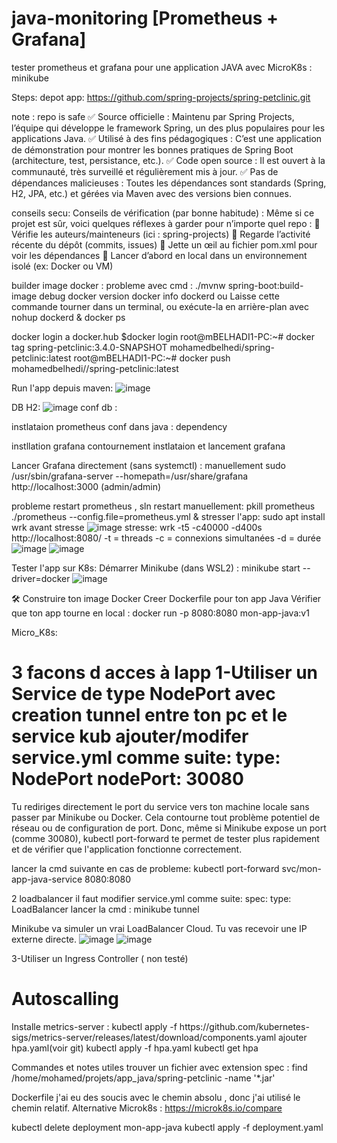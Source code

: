 # java-monitoring [Prometheus + Grafana]
tester prometheus et grafana pour une application JAVA avec MicroK8s : minikube

Steps:
depot app:
https://github.com/spring-projects/spring-petclinic.git

note : repo is safe
✅ Source officielle : Maintenu par Spring Projects, l’équipe qui développe le framework Spring, un des plus populaires pour les applications Java.
✅ Utilisé à des fins pédagogiques : C’est une application de démonstration pour montrer les bonnes pratiques de Spring Boot (architecture, test, persistance, etc.).
✅ Code open source : Il est ouvert à la communauté, très surveillé et régulièrement mis à jour.
✅ Pas de dépendances malicieuses : Toutes les dépendances sont standards (Spring, H2, JPA, etc.) et gérées via Maven avec des versions bien connues.

conseils secu:
Conseils de vérification (par bonne habitude) :
Même si ce projet est sûr, voici quelques réflexes à garder pour n’importe quel repo :
🔎 Vérifie les auteurs/mainteneurs (ici : spring-projects)
📅 Regarde l’activité récente du dépôt (commits, issues)
🧪 Jette un œil au fichier pom.xml pour voir les dépendances
📁 Lancer d’abord en local dans un environnement isolé (ex: Docker ou VM)

builder image docker :
probleme avec cmd : ./mvnw spring-boot:build-image
debug 
docker version
docker info
dockerd ou Laisse cette commande tourner dans un terminal, ou exécute-la en arrière-plan avec nohup dockerd &
docker ps

docker login a docker.hub
$docker login
root@mBELHADI1-PC:~# docker tag spring-petclinic:3.4.0-SNAPSHOT mohamedbelhedi/spring-petclinic:latest
root@mBELHADI1-PC:~# docker push mohamedbelhedi//spring-petclinic:latest

Run l'app depuis maven:
![image](https://github.com/user-attachments/assets/24ae9d28-6061-43c0-ba37-6d7ba215685e)

DB H2:
![image](https://github.com/user-attachments/assets/a77c3277-1272-4706-af52-21a8f3d4dd11)
conf db :

instlataion prometheus
conf dans java : dependency

instllation grafana
contournement instlataion et lancement grafana

Lancer Grafana directement (sans systemctl) : manuellement
sudo /usr/sbin/grafana-server --homepath=/usr/share/grafana
http://localhost:3000 (admin/admin)

probleme restart prometheus , sln restart manuellement:
pkill prometheus
./prometheus --config.file=prometheus.yml &
stresser l'app:
sudo apt install wrk
avant stresse
![image](https://github.com/user-attachments/assets/74af8c03-7f61-4037-8b3d-affb43e3aae3)
stresse:
wrk -t5 -c40000 -d400s http://localhost:8080/
-t = threads
-c = connexions simultanées
-d = durée
![image](https://github.com/user-attachments/assets/d0b29eb5-bc99-4cff-bafb-63d65d9b7060)
![image](https://github.com/user-attachments/assets/77a3864c-e4cf-4da4-998d-a3c2e998b265)

Tester l'app sur K8s:
Démarrer Minikube (dans WSL2) :
minikube start --driver=docker
![image](https://github.com/user-attachments/assets/a4a8c95f-71c6-4367-aa0f-67516e206ad1)

🛠️ Construire ton image Docker
Creer Dockerfile pour ton app Java
Vérifier que ton app tourne en local : docker run -p 8080:8080 mon-app-java:v1

Micro_K8s:

3 facons d acces à lapp
1-Utiliser un Service de type NodePort avec creation tunnel entre ton pc et le service kub
ajouter/modifer service.yml comme suite:
type: NodePort
nodePort: 30080
===================
Tu rediriges directement le port du service vers ton machine locale sans passer par Minikube ou Docker. Cela contourne tout problème potentiel de réseau ou de configuration de port.
Donc, même si Minikube expose un port (comme 30080), kubectl port-forward te permet de tester plus rapidement et de vérifier que l'application fonctionne correctement.

lancer la cmd suivante en cas de probleme:
kubectl port-forward svc/mon-app-java-service 8080:8080

2 loadbalancer
il faut modifier service.yml comme suite:
spec:
  type: LoadBalancer
  lancer la cmd : minikube tunnel

Minikube va simuler un vrai LoadBalancer Cloud.
Tu vas recevoir une IP externe directe.
![image](https://github.com/user-attachments/assets/cefb3dc3-a570-4547-86ee-6bd48ed885cb)
![image](https://github.com/user-attachments/assets/d61c56bf-eed1-4992-8bb8-858dca4d0672)

3-Utiliser un Ingress Controller ( non testé)

<h1>Autoscalling</h1>
Installe metrics-server :
kubectl apply -f https://github.com/kubernetes-sigs/metrics-server/releases/latest/download/components.yaml
ajouter hpa.yaml(voir git)
kubectl apply -f hpa.yaml
kubectl get hpa


Commandes et notes utiles
trouver un fichier avec extension spec : 
find /home/mohamed/projets/app_java/spring-petclinic -name '*.jar'

Dockerfile j'ai eu des soucis avec le chemin absolu , donc j'ai utilisé le chemin relatif.
Alternative Microk8s : https://microk8s.io/compare

kubectl delete deployment mon-app-java
kubectl apply -f deployment.yaml
